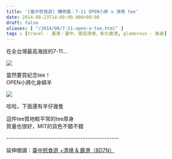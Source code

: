 ```yaml
---
title: '[臺中怒食遊] 購物篇：7-11 OPEN小將 x 清境 tee'
date: 2014-08-23T14:00:00.000+08:00
draft: false
aliases: [ "/2014/08/7-11-open-x-tee.html" ]
tags : [travel - 臺灣・臺中、南投清境、彰化鹿港, glamorous - 裝身]
---
```


在全台灣最高海拔的7-11...  

![](/images/sevenopentee.jpg)

當然要買紀念tee！  
OPEN小將化身綿羊  

![](/images/sevenopentee1.jpg)

哈哈，下面還有羊仔幾隻  
  
這件tee質地較平常的tee厚身  
質量也很好，MIT的貨色不錯不錯  
  
\-----------------------------------------------  
  
延伸閱讀：[臺中怒食遊 +清境 & 鹿港（8D7N）](https://hidie.net/taichung8d7n/)
